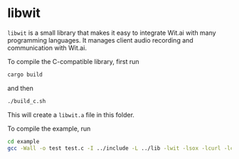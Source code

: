# libwit

`libwit` is a small library that makes it easy to integrate Wit.ai with many programming languages. It manages client audio recording and communication with Wit.ai.

To compile the C-compatible library, first run

```bash
cargo build
```

and then

```bash
./build_c.sh
```

This will create a `libwit.a` file in this folder.

To compile the example, run

```bash
cd example
gcc -Wall -o test test.c -I ../include -L ../lib -lwit -lsox -lcurl -lcurl -lcurl -lcurl -lSystem -lpthread -lc -lm
```
